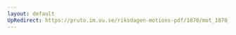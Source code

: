 ```yaml
---
layout: default
UpRedirect: https://pruto.im.uu.se/riksdagen-motions-pdf/1870/mot_1870__fk__15/mot_1870__fk__15-003.pdf
---
```

